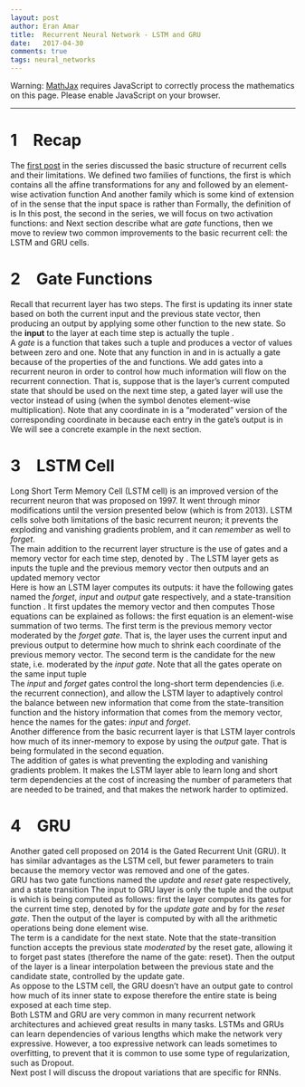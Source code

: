 ```yaml
---
layout: post
author: Eran Amar
title:  Recurrent Neural Network - LSTM and GRU
date:   2017-04-30
comments: true
tags: neural_networks
---
```



<script type="math/tex">
\newcommand{\lyxlock}{}
</script>
<noscript>
<div class="warning">
Warning: <a href="http://www.mathjax.org/">MathJax</a> requires JavaScript to correctly process the mathematics on this page. Please enable JavaScript on your browser.
</div><hr>
</hr></noscript>



<h1 class="Section">
<a class="toc" name="toc-Section-1">1</a> Recap
</h1>
<div class="Unindented">
The <a class="URL" href="https://eranamar.github.io/site/2017/04/20/Recurrent-Neural-Network-Introduction.html">first post</a> in the series discussed the basic structure of recurrent cells and their limitations. We defined two families of functions, the first is <span class="MathJax_Preview"><script type="math/tex">
\mathcal{F}_{\sigma}
</script>
</span> which contains all the affine transformations <span class="MathJax_Preview"><script type="math/tex">
\mathbb{R}^{n}\to\mathbb{R}^{m}
</script>
</span> for any <span class="MathJax_Preview"><script type="math/tex">
n
</script>
</span> and <span class="MathJax_Preview"><script type="math/tex">
m,
</script>
</span> followed by an element-wise activation function <span class="MathJax_Preview"><script type="math/tex">
\sigma.
</script>
</span> And another family <span class="MathJax_Preview"><script type="math/tex">
\mathcal{S}_{\sigma}
</script>
</span> which is some kind of extension of <span class="MathJax_Preview"><script type="math/tex">
\mathcal{F}_{\sigma}
</script>
</span> in the sense that the input space is <span class="MathJax_Preview"><script type="math/tex">
\mathbb{R}^{n}\times\mathbb{R}^{n}
</script>
</span> rather than <span class="MathJax_Preview"><script type="math/tex">
\mathbb{R}^{n}.
</script>
</span> Formally, the definition of <span class="MathJax_Preview"><script type="math/tex">
\mathcal{S}_{\sigma}
</script>
</span> is<span class="MathJax_Preview">
<script type="math/tex;mode=display">

\mathcal{S}_{\sigma}=\left\{ \mathbf{x},\mathbf{h}\mapsto\sigma\left(W\mathbf{x}+U\mathbf{h}+\mathbf{b}\right)\mid\forall W,U,\mathbf{b}\right\} 

</script>
</span>
In this post, the second in the series,  we will focus on two activation functions: <span class="MathJax_Preview"><script type="math/tex">
tanh\left(x\right)=\frac{e^{x}-e^{-x}}{e^{x}+e^{-x}}
</script>
</span> and <span class="MathJax_Preview"><script type="math/tex">
sig\left(x\right)=\left(1+e^{-x}\right)^{-1}.
</script>
</span> Next section describe what are <i>gate</i> functions, then we move to review two common improvements to the basic recurrent cell: the LSTM and GRU cells. 
</div>
<h1 class="Section">
<a class="toc" name="toc-Section-2">2</a> Gate Functions
</h1>
<div class="Unindented">
Recall that recurrent layer has two steps. The first is updating its inner state based on both the current input and the previous state vector, then producing an output by applying some other function to the new state. So the <b>input</b> to the layer at each time step <span class="MathJax_Preview"><script type="math/tex">
t
</script>
</span> is actually the tuple <span class="MathJax_Preview"><script type="math/tex">
\left(\mathbf{x}^{\left(t\right)},\mathbf{h}^{\left(t-1\right)}\right)
</script>
</span>.
</div>
<div class="Indented">
A <i>gate</i> is a function that takes such a tuple and produces a vector of values between zero and one. Note that any function in <span class="MathJax_Preview"><script type="math/tex">
\mathcal{S}_{sig}
</script>
</span> and in <span class="MathJax_Preview"><script type="math/tex">
\mathcal{S}_{tanh}
</script>
</span> is actually a gate because of the properties of the <span class="MathJax_Preview"><script type="math/tex">
tanh
</script>
</span> and <span class="MathJax_Preview"><script type="math/tex">
sig
</script>
</span> functions. We add gates into a recurrent neuron in order to control how much information will flow on the recurrent connection. That is, suppose that <span class="MathJax_Preview"><script type="math/tex">
\mathbf{h}^{\left(t\right)}
</script>
</span> is the layer’s current computed state that should be used on the next time step, a gated layer will use the vector <span class="MathJax_Preview"><script type="math/tex">
\hat{\mathbf{h}}^{\left(t\right)}=\mathbf{h}^{\left(t\right)}\circ\mathbf{s}\left(\mathbf{x}^{\left(t\right)},\mathbf{h}^{\left(t-1\right)}\right),
</script>
</span> instead of using <span class="MathJax_Preview"><script type="math/tex">
\mathbf{h}^{\left(t\right)}
</script>
</span> (when the symbol <span class="MathJax_Preview"><script type="math/tex">
\circ
</script>
</span> denotes element-wise multiplication). Note that any coordinate in <span class="MathJax_Preview"><script type="math/tex">
\hat{\mathbf{h}}^{\left(t\right)}
</script>
</span> is a “moderated” version of the corresponding coordinate in <span class="MathJax_Preview"><script type="math/tex">
\mathbf{h}^{\left(t\right)}
</script>
</span> because each entry in the gate’s output is in <span class="MathJax_Preview"><script type="math/tex">
\left(0,1\right).
</script>
</span> We will see a concrete example in the next section. 
</div>
<h1 class="Section">
<a class="toc" name="toc-Section-3">3</a> LSTM Cell
</h1>
<div class="Unindented">
Long Short Term Memory Cell (LSTM cell) is an improved version of the recurrent neuron that was proposed on 1997. It went through minor modifications until the version presented below (which is from 2013). LSTM cells solve both limitations of the basic recurrent neuron; it prevents the exploding and vanishing gradients problem, and it can <i>remember</i> as well to <i>forget</i>. 
</div>
<div class="Indented">
The main addition to the recurrent layer structure is the use of gates and a memory vector for each time step, denoted by <span class="MathJax_Preview"><script type="math/tex">
\mathbf{c}^{\left(t\right)}
</script>
</span>. The LSTM layer gets as inputs the tuple <span class="MathJax_Preview"><script type="math/tex">
\left(\mathbf{x}^{\left(t\right)},\mathbf{h}^{\left(t-1\right)}\right)
</script>
</span> and the previous memory vector <span class="MathJax_Preview"><script type="math/tex">
\mathbf{c}^{\left(t-1\right)},
</script>
</span> then outputs <span class="MathJax_Preview"><script type="math/tex">
\mathbf{h}^{\left(t\right)}
</script>
</span> and an updated memory vector <span class="MathJax_Preview"><script type="math/tex">
\mathbf{c}^{\left(t\right)}.
</script>
</span>
</div>
<div class="Indented">
Here is how an LSTM layer computes its outputs: it have the following gates <span class="MathJax_Preview"><script type="math/tex">
\mathbf{f},\mathbf{i},\mathbf{o}\in\mathcal{S}_{sig}
</script>
</span> named the <i>forget</i>, <i>input</i> and <i>output</i> gate respectively, and a state-transition function <span class="MathJax_Preview"><script type="math/tex">
\mathbf{s}\in\mathcal{S}_{tanh}
</script>
</span>. It first updates the memory vector <span class="MathJax_Preview">
<script type="math/tex;mode=display">

\mathbf{c}^{\left(t\right)}=\mathbf{f}\left(\mathbf{x}^{\left(t\right)},\mathbf{h}^{\left(t-1\right)}\right)\circ\mathbf{c}^{\left(t-1\right)}+\mathbf{i}\left(\mathbf{x}^{\left(t\right)},\mathbf{h}^{\left(t-1\right)}\right)\circ\mathbf{s}\left(\mathbf{x}^{\left(t\right)},\mathbf{h}^{\left(t-1\right)}\right)

</script>
</span>
and then computes<span class="MathJax_Preview">
<script type="math/tex;mode=display">

\mathbf{h}^{\left(t\right)}=\mathbf{o}\left(\mathbf{x}^{\left(t\right)},\mathbf{h}^{\left(t-1\right)}\right)\circ tanh\left(\mathbf{c}^{\left(t\right)}\right)

</script>
</span>
 Those equations can be explained as follows: the first equation is an element-wise summation of two terms. The first term is the previous memory vector <span class="MathJax_Preview"><script type="math/tex">
\mathbf{c}^{\left(t-1\right)}
</script>
</span> moderated by the <i>forget gate</i>. That is, the layer uses the current input <span class="MathJax_Preview"><script type="math/tex">
\mathbf{x}^{\left(t\right)}
</script>
</span> and previous output <span class="MathJax_Preview"><script type="math/tex">
\mathbf{h}^{\left(t-1\right)}
</script>
</span> to determine how much to shrink each coordinate of the previous memory vector. The second term is the candidate for the new state, i.e. <span class="MathJax_Preview"><script type="math/tex">
\mathbf{s}\left(\mathbf{x}^{\left(t\right)},\mathbf{h}^{\left(t-1\right)}\right),
</script>
</span> moderated by the <i>input gate</i>. Note that all the gates operate on the same input tuple <span class="MathJax_Preview"><script type="math/tex">
\left(\mathbf{x}^{\left(t\right)},\mathbf{h}^{\left(t-1\right)}\right).
</script>
</span>
</div>
<div class="Indented">
The <i>input</i> and <i>forget</i> gates control the long-short term dependencies (i.e. the recurrent connection), and allow the LSTM layer to adaptively control the balance between new information that come from the state-transition function and the history information that comes from the memory vector, hence the names for the gates: <i>input</i> and <i>forget</i>.
</div>
<div class="Indented">
Another difference from the basic recurrent layer is that LSTM layer controls how much of its inner-memory to expose by using the <i>output</i> gate. That is being formulated in the second equation. 
</div>
<div class="Indented">
The addition of gates is what preventing the exploding and vanishing gradients problem. It makes the LSTM layer able to learn long and short term dependencies at the cost of increasing the number of parameters that are needed to be trained, and that makes the network harder to optimized.
</div>
<h1 class="Section">
<a class="toc" name="toc-Section-4">4</a> GRU 
</h1>
<div class="Unindented">
Another gated cell proposed on 2014 is the Gated Recurrent Unit (GRU). It has similar advantages as the LSTM cell, but fewer parameters to train because the memory vector was removed and one of the gates. 
</div>
<div class="Indented">
GRU has two gate functions <span class="MathJax_Preview"><script type="math/tex">
\mathbf{z},\mathbf{r}\in\mathcal{S}_{sig}
</script>
</span> named the <i>update</i> and <i>reset</i> gate respectively, and a state transition <span class="MathJax_Preview"><script type="math/tex">
\mathbf{s}\in\mathcal{S}_{tanh}.
</script>
</span> The input to GRU layer is only the tuple <span class="MathJax_Preview"><script type="math/tex">
\left(\mathbf{x}^{\left(t\right)},\mathbf{h}^{\left(t-1\right)}\right)
</script>
</span> and the output is <span class="MathJax_Preview"><script type="math/tex">
\mathbf{h}^{\left(t\right)}
</script>
</span> which is being computed as follows: first the layer computes its gates for the current time step, denoted by <span class="MathJax_Preview">
<script type="math/tex;mode=display">

\mathbf{z}^{\left(t\right)}:=\mathbf{z}\left(\mathbf{x}^{\left(t\right)},\mathbf{h}^{\left(t-1\right)}\right)

</script>
</span>
 for the <i>update gate</i> and by <span class="MathJax_Preview">
<script type="math/tex;mode=display">

\mathbf{r}^{\left(t\right)}:=\mathbf{r}\left(\mathbf{x}^{\left(t\right)},\mathbf{h}^{\left(t-1\right)}\right)

</script>
</span>
for the <i>reset gate</i>. Then the output of the layer is computed by<span class="MathJax_Preview">
<script type="math/tex;mode=display">

\mathbf{h}^{\left(t\right)}=\left(1-\mathbf{z}^{\left(t\right)}\right)\circ\mathbf{h}^{\left(t-1\right)}+\mathbf{z}^{\left(t\right)}\circ\mathbf{s}\left(\mathbf{x}^{\left(t\right)},\mathbf{h}^{\left(t-1\right)}\circ\mathbf{r}^{\left(t\right)}\right)

</script>
</span>
with all the arithmetic operations being done element wise. 
</div>
<div class="Indented">
The term <span class="MathJax_Preview"><script type="math/tex">
\mathbf{s}\left(\mathbf{x}^{\left(t\right)},\mathbf{h}^{\left(t-1\right)}\circ\mathbf{r}^{\left(t\right)}\right)
</script>
</span> is a candidate for the next state. Note that the state-transition function accepts the previous state <i>moderated</i> by the reset gate, allowing it to forget past states (therefore the name of the gate: reset). Then the output of the layer is a linear interpolation between the previous state and the candidate state, controlled by the update gate.
</div>
<div class="Indented">
As oppose to the LSTM cell, the GRU doesn’t have an output gate to control how much of its inner state to expose therefore the entire state is being exposed at each time step. 
</div>
<div class="Indented">
Both LSTM and GRU are very common in many recurrent network architectures and achieved great results in many tasks. LSTMs and GRUs can learn dependencies of various lengths which make the network very expressive. However, a too expressive network can leads sometimes to overfitting, to prevent that it is common to use some type of regularization, such as Dropout. 
</div>
<div class="Indented">
Next post I will discuss the dropout variations that are specific for RNNs.
</div>
